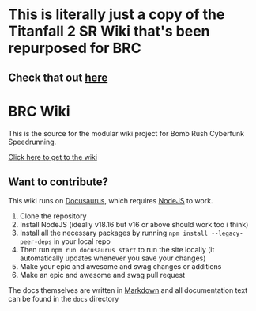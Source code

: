 # This is literally just a copy of the Titanfall 2 SR Wiki that's been repurposed for BRC
## Check that out [here](https://TF2SR.github.io/TF2SR-Wiki)

# BRC Wiki

This is the source for the modular wiki project for Bomb Rush Cyberfunk Speedrunning.

[Click here to get to the wiki](https://loomeh.github.io/BRCSR-Wiki)

## Want to contribute?

This wiki runs on [Docusaurus](https://docusaurus.io/), which requires [NodeJS](https://nodejs.org/en) to work.

1. Clone the repository
2. Install NodeJS (ideally v18.16 but v16 or above should work too i think)
3. Install all the necessary packages by running `npm install --legacy-peer-deps` in your local repo
4. Then run `npm run docusaurus start` to run the site locally (it automatically updates whenever you save your changes)
5. Make your epic and awesome and swag changes or additions
6. Make an epic and awesome and swag pull request

The docs themselves are written in [Markdown](https://www.markdownguide.org/cheat-sheet/) and all documentation text can be found in the `docs` directory